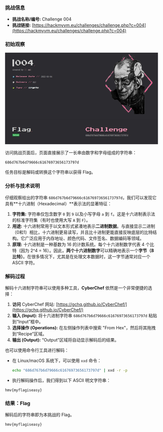 ### 挑战信息

*   **挑战名称/编号:** Challenge 004
*   **挑战链接:** [https://hackmyvm.eu/challenges/challenge.php?c=004](https://hackmyvm.eu/challenges/challenge.php?c=004)

### 初始观察

![挑战004界面](https://raw.githubusercontent.com/7r1UMPH/7r1UMPH.github.io/main/static/image/20250502151318558.png)

访问挑战页面后，页面直接展示了一长串由数字和字母组成的字符串：

```
686d767b6d79666c61676973656173797d
```

任务目标是解码或转换这个字符串以获得 Flag。

### 分析与技术说明

仔细观察给出的字符串 `686d767b6d79666c61676973656173797d`，我们可以发现它具有**十六进制（Hexadecimal）**表示法的显著特征：

1.  **字符集:** 字符串仅包含数字 `0` 到 `9` 以及小写字母 `a` 到 `f`。这是十六进制表示法的标准字符集（有时也使用大写 `A` 到 `F`）。
2.  **用途:** 十六进制常用于以文本形式紧凑地表示**二进制数据**。与直接显示二进制（0和1）相比，十六进制更易读写，并且比十进制更能直接反映底层的比特结构。它广泛应用于内存地址、颜色代码、文件签名、数据编码等领域。
3.  **原理:** 十六进制是一种基数为 16 的计数系统。每个十六进制数字代表 4 个比特（因为 2^4 = 16）。因此，**两个十六进制数字**可以精确地表示一个**字节（8 比特）**。在很多情况下，尤其是在处理文本数据时，这一字节通常对应一个 ASCII 字符。

### 解码过程

解码十六进制字符串可以使用多种工具，**CyberChef** 依然是一个非常便捷的选择：

1.  **访问** CyberChef 网站: [https://gchq.github.io/CyberChef/](https://gchq.github.io/CyberChef/)
2.  **输入 (Input):** 将十六进制字符串 `686d767b6d79666c61676973656173797d` 粘贴到“Input”框中。
3.  **选择操作 (Operations):** 在左侧操作列表中搜索 "From Hex"，然后将其拖拽到“Recipe”区域。
4.  **输出 (Output):** “Output”区域将自动显示解码后的结果。

也可以使用命令行工具进行解码：

*   在 Linux/macOS 系统下，可以使用 `xxd` 命令：
    ```bash
    echo "686d767b6d79666c61676973656173797d" | xxd -r -p
    ```
* 执行解码操作后，我们得到以下 ASCII 明文字符串：

```
hmv{myflagiseasy}
```

### 结果：Flag

解码后的字符串即为本挑战的 Flag。

```
hmv{myflagiseasy}
```
